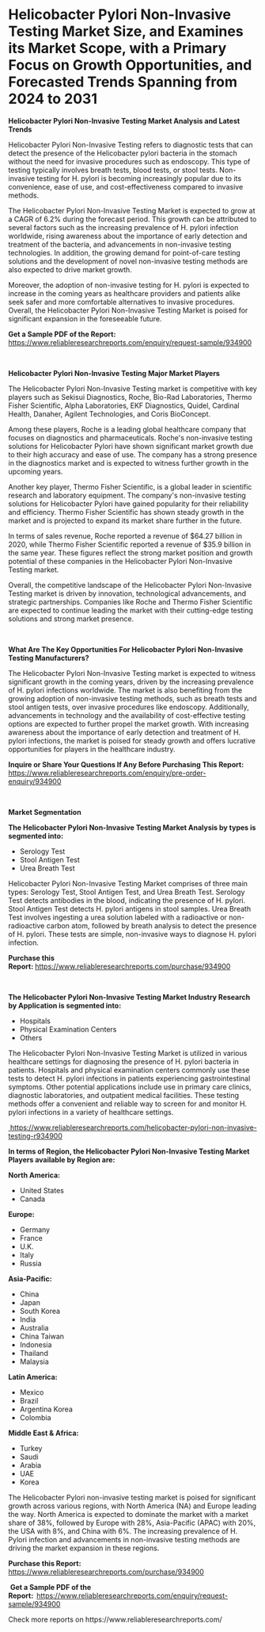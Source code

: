 <p><h1>Helicobacter Pylori Non-Invasive Testing Market Size, and Examines its Market Scope, with a Primary Focus on Growth Opportunities, and Forecasted Trends Spanning from 2024 to 2031</h1></p><p><strong>Helicobacter Pylori Non-Invasive Testing Market Analysis and Latest Trends</strong></p>
<p><p>Helicobacter Pylori Non-Invasive Testing refers to diagnostic tests that can detect the presence of the Helicobacter pylori bacteria in the stomach without the need for invasive procedures such as endoscopy. This type of testing typically involves breath tests, blood tests, or stool tests. Non-invasive testing for H. pylori is becoming increasingly popular due to its convenience, ease of use, and cost-effectiveness compared to invasive methods.</p><p>The Helicobacter Pylori Non-Invasive Testing Market is expected to grow at a CAGR of 6.2% during the forecast period. This growth can be attributed to several factors such as the increasing prevalence of H. pylori infection worldwide, rising awareness about the importance of early detection and treatment of the bacteria, and advancements in non-invasive testing technologies. In addition, the growing demand for point-of-care testing solutions and the development of novel non-invasive testing methods are also expected to drive market growth.</p><p>Moreover, the adoption of non-invasive testing for H. pylori is expected to increase in the coming years as healthcare providers and patients alike seek safer and more comfortable alternatives to invasive procedures. Overall, the Helicobacter Pylori Non-Invasive Testing Market is poised for significant expansion in the foreseeable future.</p></p>
<p><strong>Get a Sample PDF of the Report:&nbsp;</strong> <a href="https://www.reliableresearchreports.com/enquiry/request-sample/934900">https://www.reliableresearchreports.com/enquiry/request-sample/934900</a></p>
<p>&nbsp;</p>
<p><strong>Helicobacter Pylori Non-Invasive Testing Major Market Players</strong></p>
<p><p>The Helicobacter Pylori Non-Invasive Testing market is competitive with key players such as Sekisui Diagnostics, Roche, Bio-Rad Laboratories, Thermo Fisher Scientific, Alpha Laboratories, EKF Diagnostics, Quidel, Cardinal Health, Danaher, Agilent Technologies, and Coris BioConcept.</p><p>Among these players, Roche is a leading global healthcare company that focuses on diagnostics and pharmaceuticals. Roche's non-invasive testing solutions for Helicobacter Pylori have shown significant market growth due to their high accuracy and ease of use. The company has a strong presence in the diagnostics market and is expected to witness further growth in the upcoming years.</p><p>Another key player, Thermo Fisher Scientific, is a global leader in scientific research and laboratory equipment. The company's non-invasive testing solutions for Helicobacter Pylori have gained popularity for their reliability and efficiency. Thermo Fisher Scientific has shown steady growth in the market and is projected to expand its market share further in the future.</p><p>In terms of sales revenue, Roche reported a revenue of $64.27 billion in 2020, while Thermo Fisher Scientific reported a revenue of $35.9 billion in the same year. These figures reflect the strong market position and growth potential of these companies in the Helicobacter Pylori Non-Invasive Testing market.</p><p>Overall, the competitive landscape of the Helicobacter Pylori Non-Invasive Testing market is driven by innovation, technological advancements, and strategic partnerships. Companies like Roche and Thermo Fisher Scientific are expected to continue leading the market with their cutting-edge testing solutions and strong market presence.</p></p>
<p>&nbsp;</p>
<p><strong>What Are The Key Opportunities For Helicobacter Pylori Non-Invasive Testing Manufacturers?</strong></p>
<p><p>The Helicobacter Pylori Non-Invasive Testing market is expected to witness significant growth in the coming years, driven by the increasing prevalence of H. pylori infections worldwide. The market is also benefiting from the growing adoption of non-invasive testing methods, such as breath tests and stool antigen tests, over invasive procedures like endoscopy. Additionally, advancements in technology and the availability of cost-effective testing options are expected to further propel the market growth. With increasing awareness about the importance of early detection and treatment of H. pylori infections, the market is poised for steady growth and offers lucrative opportunities for players in the healthcare industry.</p></p>
<p><strong>Inquire or Share Your Questions If Any Before Purchasing This Report:</strong> <a href="https://www.reliableresearchreports.com/enquiry/pre-order-enquiry/934900">https://www.reliableresearchreports.com/enquiry/pre-order-enquiry/934900</a></p>
<p>&nbsp;</p>
<p><strong>Market Segmentation</strong></p>
<p><strong>The Helicobacter Pylori Non-Invasive Testing Market Analysis by types is segmented into:</strong></p>
<p><ul><li>Serology Test</li><li>Stool Antigen Test</li><li>Urea Breath Test</li></ul></p>
<p><p>Helicobacter Pylori Non-Invasive Testing Market comprises of three main types: Serology Test, Stool Antigen Test, and Urea Breath Test. Serology Test detects antibodies in the blood, indicating the presence of H. pylori. Stool Antigen Test detects H. pylori antigens in stool samples. Urea Breath Test involves ingesting a urea solution labeled with a radioactive or non-radioactive carbon atom, followed by breath analysis to detect the presence of H. pylori. These tests are simple, non-invasive ways to diagnose H. pylori infection.</p></p>
<p><strong>Purchase this Report:&nbsp;</strong><a href="https://www.reliableresearchreports.com/purchase/934900">https://www.reliableresearchreports.com/purchase/934900</a></p>
<p>&nbsp;</p>
<p><strong>The Helicobacter Pylori Non-Invasive Testing Market Industry Research by Application is segmented into:</strong></p>
<p><ul><li>Hospitals</li><li>Physical Examination Centers</li><li>Others</li></ul></p>
<p><p>The Helicobacter Pylori Non-Invasive Testing Market is utilized in various healthcare settings for diagnosing the presence of H. pylori bacteria in patients. Hospitals and physical examination centers commonly use these tests to detect H. pylori infections in patients experiencing gastrointestinal symptoms. Other potential applications include use in primary care clinics, diagnostic laboratories, and outpatient medical facilities. These testing methods offer a convenient and reliable way to screen for and monitor H. pylori infections in a variety of healthcare settings.</p></p>
<p><a href="https://www.reliableresearchreports.com/helicobacter-pylori-non-invasive-testing-r934900">&nbsp;https://www.reliableresearchreports.com/helicobacter-pylori-non-invasive-testing-r934900</a></p>
<p><strong>In terms of Region, the Helicobacter Pylori Non-Invasive Testing Market Players available by Region are:</strong></p>
<p>
    <p> <strong> North America: </strong>
        <ul>
            <li>United States</li>
            <li>Canada</li>
        </ul>
        </p> 
    <p> <strong> Europe: </strong>
        <ul>
            <li>Germany</li>
            <li>France</li>
            <li>U.K.</li>
            <li>Italy</li>
            <li>Russia</li>
        </ul>
        </p> 
    <p> <strong> Asia-Pacific: </strong>
        <ul>
            <li>China</li>
            <li>Japan</li>
            <li>South Korea</li>
            <li>India</li>
            <li>Australia</li>
            <li>China Taiwan</li>
            <li>Indonesia</li>
            <li>Thailand</li>
            <li>Malaysia</li>
        </ul>
        </p> 
    <p> <strong> Latin America: </strong>
        <ul>
            <li>Mexico</li>
            <li>Brazil</li>
            <li>Argentina Korea</li>
            <li>Colombia</li>
        </ul>
        </p> 
    <p> <strong> Middle East & Africa: </strong>
        <ul>
            <li>Turkey</li>
            <li>Saudi</li>
            <li>Arabia</li>
            <li>UAE</li>
            <li>Korea</li>
        </ul>
    </p>
    </p>
<p><p>The Helicobacter Pylori non-invasive testing market is poised for significant growth across various regions, with North America (NA) and Europe leading the way. North America is expected to dominate the market with a market share of 38%, followed by Europe with 28%, Asia-Pacific (APAC) with 20%, the USA with 8%, and China with 6%. The increasing prevalence of H. Pylori infection and advancements in non-invasive testing methods are driving the market expansion in these regions.</p></p>
<p><strong>Purchase this Report: </strong><a href="https://www.reliableresearchreports.com/purchase/934900">https://www.reliableresearchreports.com/purchase/934900</a></p>
<p>&nbsp;<strong>Get a Sample PDF of the Report:&nbsp;&nbsp;</strong><a href="https://www.reliableresearchreports.com/enquiry/request-sample/934900">https://www.reliableresearchreports.com/enquiry/request-sample/934900</a></p>
<p><strong></strong></p>
<p>Check more reports on https://www.reliableresearchreports.com/</p>